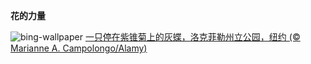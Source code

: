
**花的力量**

![bing-wallpaper](https://www.bing.com/th?id=OHR.EchinaceaButterfly_ZH-CN7877489878_1920x1080.jpg)
[一只停在紫锥菊上的灰蝶，洛克菲勒州立公园，纽约 (© Marianne A. Campolongo/Alamy)](https://www.bing.com/search?q=%E7%B4%AB%E9%94%A5%E8%8F%8A&amp;form=hpcapt&amp;mkt=zh-cn)
  